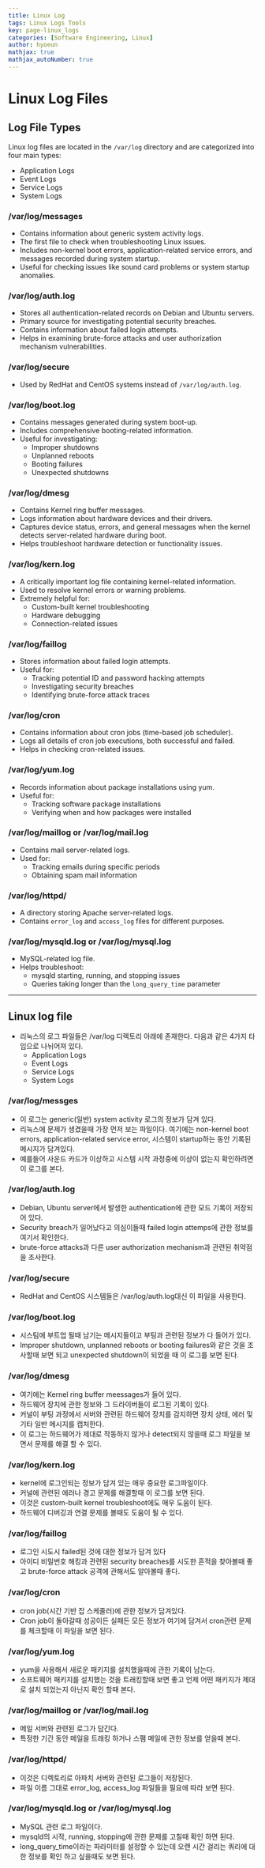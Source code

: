 ```yaml
---
title: Linux Log
tags: Linux Logs Tools
key: page-linux_logs
categories: [Software Engineering, Linux]
author: hyoeun
mathjax: true
mathjax_autoNumber: true
---
```


# Linux Log Files

## Log File Types
Linux log files are located in the `/var/log` directory and are categorized into four main types:
* Application Logs
* Event Logs
* Service Logs
* System Logs

### /var/log/messages
* Contains information about generic system activity logs.
* The first file to check when troubleshooting Linux issues.
* Includes non-kernel boot errors, application-related service errors, and messages recorded during system startup.
* Useful for checking issues like sound card problems or system startup anomalies.

### /var/log/auth.log
* Stores all authentication-related records on Debian and Ubuntu servers.
* Primary source for investigating potential security breaches.
* Contains information about failed login attempts.
* Helps in examining brute-force attacks and user authorization mechanism vulnerabilities.

### /var/log/secure
* Used by RedHat and CentOS systems instead of `/var/log/auth.log`.

### /var/log/boot.log
* Contains messages generated during system boot-up.
* Includes comprehensive booting-related information.
* Useful for investigating:
  - Improper shutdowns
  - Unplanned reboots
  - Booting failures
  - Unexpected shutdowns

### /var/log/dmesg
* Contains Kernel ring buffer messages.
* Logs information about hardware devices and their drivers.
* Captures device status, errors, and general messages when the kernel detects server-related hardware during boot.
* Helps troubleshoot hardware detection or functionality issues.

### /var/log/kern.log
* A critically important log file containing kernel-related information.
* Used to resolve kernel errors or warning problems.
* Extremely helpful for:
  - Custom-built kernel troubleshooting
  - Hardware debugging
  - Connection-related issues

### /var/log/faillog
* Stores information about failed login attempts.
* Useful for:
  - Tracking potential ID and password hacking attempts
  - Investigating security breaches
  - Identifying brute-force attack traces

### /var/log/cron
* Contains information about cron jobs (time-based job scheduler).
* Logs all details of cron job executions, both successful and failed.
* Helps in checking cron-related issues.

### /var/log/yum.log
* Records information about package installations using yum.
* Useful for:
  - Tracking software package installations
  - Verifying when and how packages were installed

### /var/log/maillog or /var/log/mail.log
* Contains mail server-related logs.
* Used for:
  - Tracking emails during specific periods
  - Obtaining spam mail information

### /var/log/httpd/
* A directory storing Apache server-related logs.
* Contains `error_log` and `access_log` files for different purposes.

### /var/log/mysqld.log or /var/log/mysql.log
* MySQL-related log file.
* Helps troubleshoot:
  - mysqld starting, running, and stopping issues
  - Queries taking longer than the `long_query_time` parameter

---

## Linux log file
* 리눅스의 로그 파일들은 /var/log 디렉토리 아래에 존재한다. 다음과 같은 4가지 타입으로 나뉘어져 있다.
  * Application Logs
  * Event Logs
  * Service Logs
  * System Logs

### /var/log/messges
* 이 로그는 generic(일반) system activity 로그의 정보가 담겨 있다.
* 리눅스에 문제가 생겼을때 가장 먼저 보는 파일이다. 여기에는 non-kernel boot errors, application-related service error, 시스템이 startup하는 동안 기록된 메시지가 담겨있다.
* 예를들어 사운드 카드가 이상하고 시스템 시작 과정중에 이상이 없는지 확인하려면 이 로그를 본다.

### /var/log/auth.log
* Debian, Ubuntu server에서 발생한 authentication에 관한 모드 기록이 저장되어 있다.
* Security breach가 일어났다고 의심이들때 failed login attemps에 관한 정보를 여기서 확인한다. 
* brute-force attacks과 다른 user authorization mechanism과 관련된 취약점을 조사한다.

### /var/log/secure
* RedHat and CentOS 시스템들은 /var/log/auth.log대신 이 파일을 사용한다.

### /var/log/boot.log
* 시스팀에 부트업 될때 남기는 메시지들이고 부팅과 관련된 정보가 다 들어가 있다.
* Improper shutdown, unplanned reboots or booting failures와 같은 것을 조사할때 보면 되고 unexpected shutdown이 되었을 때 이 로그를 보면 된다.

### /var/log/dmesg
* 여기에는 Kernel ring buffer meessages가 들어 있다.
* 하드웨어 장치에 관한 정보와 그 드라이버들이 로그된 기록이 있다.
* 커널이 부팅 과정에서 서버와 관련된 하드웨어 장치를 감지하면 장치 상태, 에러 및 기타 일반 메시지를 캡처한다.
* 이 로그는 하드웨어가 제대로 작동하지 않거나 detect되지 않을때 로그 파일을 보면서 문제를 해결 할 수 있다.

### /var/log/kern.log
* kernel에 로그인되는 정보가 담겨 있는 매우 중요한 로그파일이다.
* 커널에 관련된 에러나 경고 문제를 해결할때 이 로그를 보면 된다.
* 이것은 custom-built kernel troubleshoot에도 매우 도움이 된다.
* 하드웨어 디버깅과 연결 문제를 볼때도 도움이 될 수 있다.

### /var/log/faillog
* 로그인 시도시 failed된 것에 대한 정보가 담겨 있다
* 아이디 비밀번호 해킹과 관련된 security breaches를 시도한 흔적을 찾아볼때 좋고 brute-force attack 공격에 관해서도 알아볼때 좋다.

### /var/log/cron
* cron job(시간 기반 잡 스케줄러)에 관한 정보가 담겨있다.
* Cron job이 돌아갈때 성공이든 실패든 모든 정보가 여기에 담겨서 cron관련 문제를 체크할때 이 파일을 보면 된다.

### /var/log/yum.log
* yum을 사용해서 새로운 패키지를 설치했을때에 관한 기록이 남는다.
* 소프트웨어 패키지를 설치했는 것을 트래킹할때 보면 좋고 언제 어떤 패키지가 제대로 설치 되었는지 아닌지 확인 할때 본다.

### /var/log/maillog or /var/log/mail.log
* 메일 서버와 관련된 로그가 담긴다.
* 특정한 기간 동안 메일을 트래킹 하거나 스팸 메일에 관한 정보를 얻을때 본다.

### /var/log/httpd/
* 이것은 디렉토리로 아파치 서버와 관련된 로그들이 저장된다.
* 파일 이름 그대로 error_log, access_log 파일들을 필요에 따라 보면 된다.

### /var/log/mysqld.log or /var/log/mysql.log
* MySQL 관련 로그 파일이다.
* mysqld의 시작, running, stopping에 관한 문제를 고칠때 확인 하면 된다.
* long_query_time이라는 파라미터를 설정할 수 있는데 오랜 시간 걸리는 쿼리에 대한 정보를 확인 하고 싶을때도 보면 된다.
